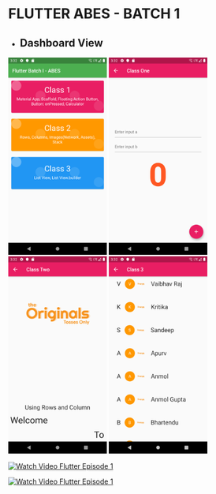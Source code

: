 # FLUTTER ABES - BATCH 1



* ## Dashboard View<br/>
<img src="https://raw.githubusercontent.com/mitulgautam/flutter-abes-1/master/sample_shots/Screenshot_1571220156.png" height="400em" />  <img src="https://raw.githubusercontent.com/mitulgautam/flutter-abes-1/master/sample_shots/Screenshot_1571220160.png" height="400em" />    <img src="https://raw.githubusercontent.com/mitulgautam/flutter-abes-1/master/sample_shots/Screenshot_1571220165.png" height="400em" />   <img src="https://raw.githubusercontent.com/mitulgautam/flutter-abes-1/master/sample_shots/Screenshot_1571220170.png" height="400em"/>


[![Watch Video Flutter Episode 1](https://i.ytimg.com/vi/BhaUtRgQPDI/hqdefault.jpg?sqp=-oaymwEZCNACELwBSFXyq4qpAwsIARUAAIhCGAFwAQ==&rs=AOn4CLC0mUuPHoiomUp8pXAqrtp978RZIA "Watch Episode 1 Now")](https://www.youtube.com/watch?v=BhaUtRgQPDI)

[![Watch Video Flutter Episode 1](https://i.ytimg.com/vi/rtFlmiVI42w/hqdefault.jpg?sqp=-oaymwEZCNACELwBSFXyq4qpAwsIARUAAIhCGAFwAQ==&rs=AOn4CLAG60RXeROf2bAY1vacIatNP9-Vgg "Watch Episode 1 Now")](https://www.youtube.com/watch?v=rtFlmiVI42w)
